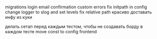 migrations
login email confirmation
custom errors
fix initpath in config
change logger to slog and set levels
fix relative path
красиво доставать инфу из куки

делать сетап перед каждым тестом, чтобы не создавать борду в каждом тесте
move const to config frontend